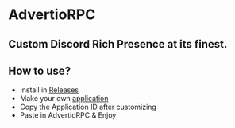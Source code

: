 # AdvertioRPC
## Custom Discord Rich Presence at its finest.
## How to use?
- Install in [Releases](https://github.com/mny-11/AdvertioRPC/Releases)
- Make your own [application](https://discord.com/developers/applications/)
- Copy the Application ID after customizing
- Paste in AdvertioRPC & Enjoy
